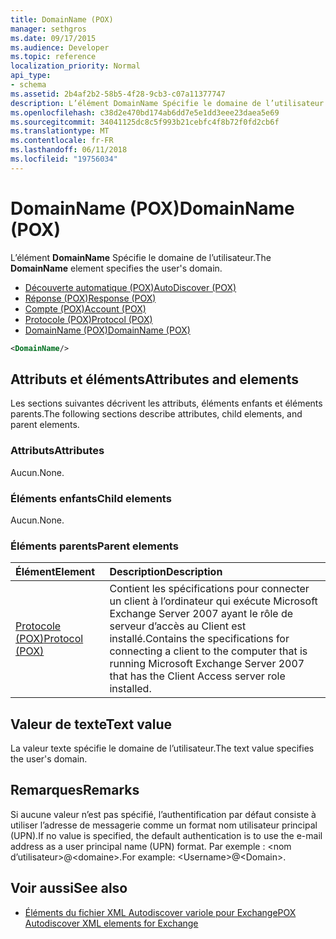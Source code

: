 ```yaml
---
title: DomainName (POX)
manager: sethgros
ms.date: 09/17/2015
ms.audience: Developer
ms.topic: reference
localization_priority: Normal
api_type:
- schema
ms.assetid: 2b4af2b2-58b5-4f28-9cb3-c07a11377747
description: L’élément DomainName Spécifie le domaine de l’utilisateur.
ms.openlocfilehash: c38d2e470bd174ab6dd7e5e1dd3eee23daea5e69
ms.sourcegitcommit: 34041125dc8c5f993b21cebfc4f8b72f0fd2cb6f
ms.translationtype: MT
ms.contentlocale: fr-FR
ms.lasthandoff: 06/11/2018
ms.locfileid: "19756034"
---
```

# <a name="domainname-pox"></a><span data-ttu-id="aab1b-103">DomainName (POX)</span><span class="sxs-lookup"><span data-stu-id="aab1b-103">DomainName (POX)</span></span>

<span data-ttu-id="aab1b-104">L’élément **DomainName** Spécifie le domaine de l’utilisateur.</span><span class="sxs-lookup"><span data-stu-id="aab1b-104">The **DomainName** element specifies the user's domain.</span></span> 
  
- [<span data-ttu-id="aab1b-105">Découverte automatique (POX)</span><span class="sxs-lookup"><span data-stu-id="aab1b-105">AutoDiscover (POX)</span></span>](autodiscover-pox.md)  
- [<span data-ttu-id="aab1b-106">Réponse (POX)</span><span class="sxs-lookup"><span data-stu-id="aab1b-106">Response (POX)</span></span>](response-pox.md)  
- [<span data-ttu-id="aab1b-107">Compte (POX)</span><span class="sxs-lookup"><span data-stu-id="aab1b-107">Account (POX)</span></span>](account-pox.md) 
- [<span data-ttu-id="aab1b-108">Protocole (POX)</span><span class="sxs-lookup"><span data-stu-id="aab1b-108">Protocol (POX)</span></span>](protocol-pox.md) 
- [<span data-ttu-id="aab1b-109">DomainName (POX)</span><span class="sxs-lookup"><span data-stu-id="aab1b-109">DomainName (POX)</span></span>](domainname-pox.md)
  
```xml
<DomainName/>
```

## <a name="attributes-and-elements"></a><span data-ttu-id="aab1b-110">Attributs et éléments</span><span class="sxs-lookup"><span data-stu-id="aab1b-110">Attributes and elements</span></span>

<span data-ttu-id="aab1b-111">Les sections suivantes décrivent les attributs, éléments enfants et éléments parents.</span><span class="sxs-lookup"><span data-stu-id="aab1b-111">The following sections describe attributes, child elements, and parent elements.</span></span>
  
### <a name="attributes"></a><span data-ttu-id="aab1b-112">Attributs</span><span class="sxs-lookup"><span data-stu-id="aab1b-112">Attributes</span></span>

<span data-ttu-id="aab1b-113">Aucun.</span><span class="sxs-lookup"><span data-stu-id="aab1b-113">None.</span></span>
  
### <a name="child-elements"></a><span data-ttu-id="aab1b-114">Éléments enfants</span><span class="sxs-lookup"><span data-stu-id="aab1b-114">Child elements</span></span>

<span data-ttu-id="aab1b-115">Aucun.</span><span class="sxs-lookup"><span data-stu-id="aab1b-115">None.</span></span>
  
### <a name="parent-elements"></a><span data-ttu-id="aab1b-116">Éléments parents</span><span class="sxs-lookup"><span data-stu-id="aab1b-116">Parent elements</span></span>

|<span data-ttu-id="aab1b-117">**Élément**</span><span class="sxs-lookup"><span data-stu-id="aab1b-117">**Element**</span></span>|<span data-ttu-id="aab1b-118">**Description**</span><span class="sxs-lookup"><span data-stu-id="aab1b-118">**Description**</span></span>|
|:-----|:-----|
|[<span data-ttu-id="aab1b-119">Protocole (POX)</span><span class="sxs-lookup"><span data-stu-id="aab1b-119">Protocol (POX)</span></span>](protocol-pox.md) <br/> |<span data-ttu-id="aab1b-120">Contient les spécifications pour connecter un client à l’ordinateur qui exécute Microsoft Exchange Server 2007 ayant le rôle de serveur d’accès au Client est installé.</span><span class="sxs-lookup"><span data-stu-id="aab1b-120">Contains the specifications for connecting a client to the computer that is running Microsoft Exchange Server 2007 that has the Client Access server role installed.</span></span>  <br/> |
   
## <a name="text-value"></a><span data-ttu-id="aab1b-121">Valeur de texte</span><span class="sxs-lookup"><span data-stu-id="aab1b-121">Text value</span></span>

<span data-ttu-id="aab1b-122">La valeur texte spécifie le domaine de l’utilisateur.</span><span class="sxs-lookup"><span data-stu-id="aab1b-122">The text value specifies the user's domain.</span></span>
  
## <a name="remarks"></a><span data-ttu-id="aab1b-123">Remarques</span><span class="sxs-lookup"><span data-stu-id="aab1b-123">Remarks</span></span>

<span data-ttu-id="aab1b-124">Si aucune valeur n’est pas spécifié, l’authentification par défaut consiste à utiliser l’adresse de messagerie comme un format nom utilisateur principal (UPN).</span><span class="sxs-lookup"><span data-stu-id="aab1b-124">If no value is specified, the default authentication is to use the e-mail address as a user principal name (UPN) format.</span></span> <span data-ttu-id="aab1b-125">Par exemple : \<nom d’utilisateur\>@\<domaine\>.</span><span class="sxs-lookup"><span data-stu-id="aab1b-125">For example: \<Username\>@\<Domain\>.</span></span>
  
## <a name="see-also"></a><span data-ttu-id="aab1b-126">Voir aussi</span><span class="sxs-lookup"><span data-stu-id="aab1b-126">See also</span></span>

- [<span data-ttu-id="aab1b-127">Éléments du fichier XML Autodiscover variole pour Exchange</span><span class="sxs-lookup"><span data-stu-id="aab1b-127">POX Autodiscover XML elements for Exchange</span></span>](pox-autodiscover-xml-elements-for-exchange.md)

